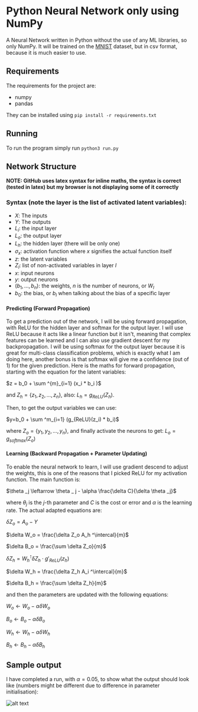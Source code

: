 # Python Neural Network only using NumPy
A Neural Network written in Python without the use of any ML libraries, so only NumPy. It will be trained on the [MNIST](https://www.kaggle.com/datasets/oddrationale/mnist-in-csv?resource=download) dataset, but in csv format, because it is much easier to use.

## Requirements 
The requirements for the project are:
* numpy 
* pandas

They can be installed using `pip install -r requirements.txt`

## Running
To run the program simply run `python3 run.py`

## Network Structure
__NOTE: GitHub uses latex syntax for inline maths, the syntax is correct (tested in latex) but my browser is not displaying some of it correctly__

### Syntax (note the layer is the list of activated latent variables):
 * $X$: The inputs
 * $Y$: The outputs
 * $L_{i}$: the input layer
 * $L_{o}$: the output layer
 * $L_h$: the hidden layer (there will be only one)
 * $\sigma_x$: activation function where $x$ signifies the actual function itself
 * $z$: the latent variables
 * $Z_l$: list of non-activated variables in layer $l$
 * $x$: input neurons
 * $y$: output neurons
 * $(b_1, ..., b_n)$: the weights, $n$ is the number of neurons, or $W_l$
 * $b_0$: the bias, or $b_l$ when talking about the bias of a specific layer

#### Predicting (Forward Propagation)
To get a prediction out of the network, I will be using forward propagation, with ReLU for the hidden layer and softmax for the output layer. I will use ReLU because it acts like a linear function but it isn't, meaning that complex features can be learned and I can also use gradient descent for my backpropagation. I will be using softmax for the output layer because it is great for multi-class classification problems, which is exactly what I am doing here, another bonus is that softmax will give me a confidence (out of 1) for the given prediction. Here is the maths for forward propagation, starting with the equation for the latent variables:

$z = b_0 + \sum ^{m}_{i=1} (x_i * b_i )$

and $Z_h = \{z_1, z_2, ..., z_n\}$, also:
$L_h = g_{ReLU}(Z_h)$.

Then, to get the output variables we can use:

$y=b_0 + \sum ^m_{i=1} (g_{ReLU}(z_i) * b_i)$

where $Z_{o} = \{y_1, y_2, ..., y_n\}$, and finally activate the neurons to get: $L_{o} = g_{softmax}(Z_{o})$


#### Learning (Backward Propagation + Parameter Updating)
To enable the neural network to learn, I will use gradient descend to adjust the weights, this is one of the reasons that I picked ReLU for my activation function. The main function is:

$\theta _j \leftarrow \theta _ j - \alpha \frac{\delta C}{\delta \theta _j}$

where $\theta_j$ is the $j$-th parameter and $C$ is the cost or error and $\alpha$ is the learning rate. The actual adapted equations are:

$\delta Z_o = A_o - Y$

$\delta W_o = \frac{\delta Z_o A_h ^\intercal}{m}$

$\delta B_o = \frac{\sum \delta Z_o}{m}$

$\delta Z_h = W_h ^\intercal \delta Z_h \cdot g' _{ReLU}(z_h)$

$\delta W_h = \frac{\delta Z_h A_i ^\intercal}{m}$

$\delta B_h = \frac{\sum \delta Z_h}{m}$

and then the parameters are updated with the following equations:

$W_o \leftarrow W_o - \alpha \delta W_o$

$B_o \leftarrow B_o - \alpha \delta B_o$

$W_h \leftarrow W_h - \alpha \delta W_h$

$B_h \leftarrow B_h - \alpha \delta B_h$


## Sample output
I have completed a run, with $\alpha = 0.05$, to show what the output should look like (numbers might be different due to difference in parameter initialisation):

![alt text](https://github.com/gtarashev/python-nn-from-scratch/blob/devel/sample_output_0.05alpha.png?raw=true)
